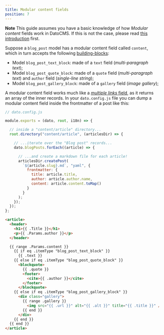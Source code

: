 ```yaml
---
title: Modular content fields
position: 7
---
```


**Note** This guide assumes you have a basic knowledge of how *Modular content* fields work in DatoCMS. If this is not the case, please read [this introduction](/docs/introduction/modular-content/) first.

Suppose a `blog_post` model has a modular content field called `content`, which in turn accepts the following [building-blocks](/docs/introduction/modular-content/):

* Model `blog_post_text_block`: made of a `text` field (*multi-paragraph text*);
* Model `blog_post_quote_block`: made of a `quote` field (*multi-paragraph text*) and `author` field (*single-line string*);
* Model `blog_post_gallery_block`: made of a `gallery` field (*image gallery*);

A modular content field works much like a [*multiple links* field](/docs/metalsmith/links/), as it returns an array of the inner records. In your `dato.config.js` file you can dump a modular content field inside the frontmatter of a post like this:

```javascript
// dato.config.js

module.exports = (dato, root, i18n) => {

  // inside a "content/article" directory...
  root.directory("content/article", (articlesDir) => {

    // ...iterate over the "Blog post" records...
    dato.blogPosts.forEach((article) => {

      // ...and create a markdown file for each article!
      articlesDir.createPost(
        `${article.slug}.md`, "yaml", {
          frontmatter: { 
            title: article.title, 
            author: article.author.name,
            content: article.content.toMap()
          }
        }
      );
    });
  });
};
```


```html
<article>
  <header>
    <h1>{{ .Title }}</h1>
    <p>{{ .Params.author }}</p>
  </header>

  {{ range .Params.content }}
    {{ if eq .itemType "blog_post_text_block" }}
      {{ .text }}
    {{ else if eq .itemType "blog_post_quote_block" }}
      <blockquote>
        {{ .quote }}
        <footer>
          <cite>{{ .author }}</cite>
        </footer>
      </blockquote>
    {{ else if eq .itemType "blog_post_gallery_block" }}
      <div class="gallery">
        {{ range .gallery }}
          <img src="{{ .url }}" alt="{{ .alt }}" title="{{ .title }}" />
        {{ end }}
      </div>
    {{ end }}
  {{ end }}
</article>
```

